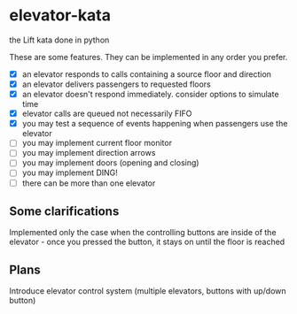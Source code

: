 # elevator-kata
the Lift kata done in python

These are some features. They can be implemented in any order you prefer.

- [x] an elevator responds to calls containing a source floor and direction
- [x] an elevator delivers passengers to requested floors
- [x] an elevator doesn't respond immediately. consider options to simulate time
- [x] elevator calls are queued not necessarily FIFO
- [x] you may test a sequence of events happening when passengers use the elevator 
- [ ] you may implement current floor monitor
- [ ] you may implement direction arrows
- [ ] you may implement doors (opening and closing)
- [ ] you may implement DING!
- [ ] there can be more than one elevator

## Some clarifications
Implemented only the case when the controlling buttons are inside of the elevator - once you pressed the button, it stays on until the floor is reached

## Plans
Introduce elevator control system (multiple elevators, buttons with up/down button)
